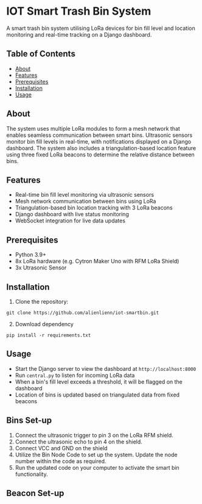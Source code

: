 # IOT Smart Trash Bin System

A smart trash bin system utilising LoRa devices for bin fill level and location monitoring and real-time tracking on a Django dashboard.

## Table of Contents

- [About](#about)
- [Features](#features)
- [Prerequisites](#prerequisites)
- [Installation](#installation)
- [Usage](#usage)

## About

The system uses multiple LoRa modules to form a mesh network that enables seamless communication between smart bins. Ultrasonic sensors monitor bin fill levels in real-time, with notifications displayed on a Django dashboard. The system also includes a triangulation-based location feature using three fixed LoRa beacons to determine the relative distance between bins.

## Features

- Real-time bin fill level monitoring via ultrasonic sensors
- Mesh network communication between bins using LoRa
- Triangulation-based bin location tracking with 3 LoRa beacons
- Django dashboard with live status monitoring
- WebSocket integration for live data updates

## Prerequisites

- Python 3.9+
- 8x LoRa hardware (e.g. Cytron Maker Uno with RFM LoRa Shield)
- 3x Utrasonic Sensor

## Installation

1. Clone the repository:
```
git clone https://github.com/alienlienn/iot-smartbin.git
```
2. Download dependency
```
pip install -r requirements.txt
```

## Usage

- Start the Django server to view the dashboard at `http://localhost:8000`
- Run `central.py` to listen for incoming LoRa data
- When a bin's fill level exceeds a threshold, it will be flagged on the dashboard
- Location of bins is updated based on triangulated data from fixed beacons

## Bins Set-up
1. Connect the ultrasonic trigger to pin 3 on the LoRa RFM shield.
2. Connect the ultrasonic echo to pin 4 on the shield.
3. Connect VCC and GND on the shield
4. Utilize the Bin Node Code to set up the system. Update the node number within the code as required.
5. Run the updated code on your computer to activate the smart bin functionality.

## Beacon Set-up



